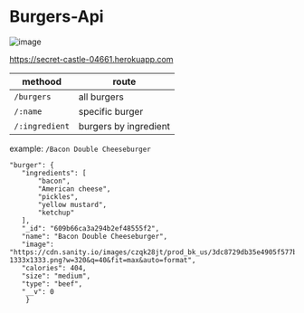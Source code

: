 # Burgers-Api
![image](https://user-images.githubusercontent.com/64815326/118039762-14538580-b347-11eb-9b64-d3d9716188d8.png)

https://secret-castle-04661.herokuapp.com

| methood| route |
| ------------- | ------------- |
| `/burgers`  | all burgers  |
| `/:name`  | specific burger |
| `/:ingredient`  | burgers by ingredient |

example:
`/Bacon Double Cheeseburger`

```
"burger": {
   "ingredients": [
       "bacon",
       "American cheese",
       "pickles",
       "yellow mustard",
       "ketchup"
   ],
   "_id": "609b66ca3a294b2ef48555f2",
   "name": "Bacon Double Cheeseburger",
   "image": "https://cdn.sanity.io/images/czqk28jt/prod_bk_us/3dc8729db35e4905f577ba9af065662299415970-1333x1333.png?w=320&q=40&fit=max&auto=format",
   "calories": 404,
   "size": "medium",
   "type": "beef",
   "__v": 0
    }
```
